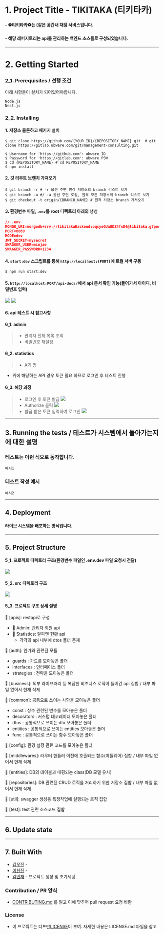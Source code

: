 # 1. Project Title - TIKITAKA (티키타카)

#### - ⚽️티키타카⚽️는 (같은 공간내 채팅 서비스입니다.

#### - 해당 레퍼지토리는 api를 관리하는 백엔드 소스들로 구성되었습니다.

---

# 2. Getting Started

### 2_1. Prerequisites / 선행 조건

아래 사항들이 설치가 되어있어야합니다.

```
Node.js
Nest.js
```

### 2_2. Installing

#### 1. 저장소 클론하고 패키지 설치

```shell script
$ git clone https://github.com/{YOUR_ID}/{REPOSITORY_NAME}.git  # git clone https://gitlab.ubware.com/git/management-consulting.git

$ Username for 'https://github.com': ubware ID
$ Password for 'https://gitlab.com': ubware PSW
$ cd {REPOSITORY_NAME} # cd REPOSITORY_NAME
$ npm install
```

#### 2. 깃 리무트 브랜치 가져오기

```shell script
$ git branch -r # -r 옵션 주면 원격 저장소의 branch 리스트 보기
$ git branch -a #/ -a 옵션 주면 로컬, 원격 모든 저장소의 branch 리스트 보기
$ git checkout -t origin/{BRANCH_NAME} # 원격 저장소 branch 가져오기
```

#### 3. 환경변수 파일, `.env`를 root 디렉토리 아래의 생성

```json
// .env
MONGO_URI=mongodb+srv://tikitakaBackend:oqcyeGUaODZ4fsD4@tikitaka.g7pos.mongodb.net/tikitaka?retryWrites=true&w=majority
PORT=8080
MODE=dev
JWT_SECRET=mysecret
SWAGGER_USER=minjae
SWAGGER_PASSWORD=1234
```

#### 4. `start:dev` 스크립트를 통해 `http://localhost:{PORT}`에 로컬 서버 구동

```shell script
$ npm run start:dev
```

#### 5. `http://localhost:PORT/api-docs/`에서 api 문서 확인 가능(들어가서 아이디, 비밀번호 입력)

![](https://images.velog.io/images/minj9_6/post/d9277e13-23b5-45ab-b21e-25aabf8c31b6/image.png)
![](https://imagedelivery.net/v7-TZByhOiJbNM9RaUdzSA/990d6960-bc33-4591-7c16-1d9782380f00/public)

#### 6. api 테스트 시 참고사항

#### 6_1. admin

> - 관리자 전체 목록 조회
> - 비밀번호 재설정

#### 6_2. statistics

> - API 명

- 위에 해당하는 API 경우 토큰 필요 하므로 로그인 후 테스트 진행

#### 6_3. 해당 과정

> - 로그인 후 토큰 발급
>   ![](https://images.velog.io/images/minj9_6/post/bf4b0761-6f5f-4d53-9987-cca248d016b5/image.png)
> - Authorize 클릭
>   ![](https://images.velog.io/images/minj9_6/post/0258515a-46e1-4c19-8850-48c34ec8e32c/image.png)
> - 발급 받은 토큰 입력하여 로그인
>   ![](https://images.velog.io/images/minj9_6/post/a60b90c5-efd1-4bb0-8a7e-7fd2d9d635df/image.png)

---

## 3. Running the tests / 테스트가 시스템에서 돌아가는지에 대한 설명

### 테스트는 이런 식으로 동작합니다.

```
예시1
```

### 테스트 작성 예시

```
예시2
```

---

## 4. Deployment

#### 라이브 시스템을 배포하는 방식입니다.

---

## 5. Project Structure

#### 5_1. 프로젝트 디렉토리 구조(환경변수 파일인 .env.dev 파일 요청시 전달)

![](https://images.velog.io/images/minj9_6/post/b979caf2-f4b1-4462-9be0-278f0243858e/image.png)

#### 5_2. src 디렉토리 구조

![](https://images.velog.io/images/minj9_6/post/ff362f9b-544e-4b9e-ba28-49943110611a/image.png)

#### 5_3. 프로젝트 구조 상세 설명

 [apis]: restapi로 구성

-  Admin: 관리자 회원 api
-  Statistics: 알파앤 현황 api
  - 각각의 api 내부에 dtos 폴더 존재

 [auth]: 인가와 관련된 모듈

- guards : 가드를 모아놓은 폴더
- interfaces : 인터페이스 폴더
- strategies : 전략을 모아놓은 폴더

 [business]: 외부 라이브러리 등 복잡한 비즈니스 로직이 들어간 api 집합 / 내부 파일 없어서 현재 삭제

 [common]: 공통으로 쓰이는 사항을 모아놓은 폴더

- const : 상수 관련된 변수를 모아놓은 폴더
- decorators : 커스텀 데코레이터 모아놓은 폴더
- dtos : 공통적으로 쓰이는 dto 모아놓은 폴더
- entities : 공통적으로 쓰이는 entities 모아놓은 폴더
- func : 공통적으로 쓰이는 함수 모아놓은 폴더

 [config]: 환경 설정 관련 코드를 모아놓은 폴더

 [middlewares]: 라우터 핸들러 이전에 호출되는 함수(미들웨어) 집합 / 내부 파일 없어서 현재 삭제

 [entities]: DB의 테이블과 매핑되는 class(DB 모델 유사)

 [repositories]: DB 관련된 CRUD 로직을 처리하기 위한 저장소 집합 / 내부 파일 없어서 현재 삭제

 [util]: swagger 생성등 특정작업에 실행되는 로직 집합

 [test]: test 관련 소스코드 집합

---

## 6. Update state

---

## 7. Built With

- [김우진]() -
- [이찬진]() -
- [김민재]() - 프로젝트 생성 및 초기세팅

### Contribution / PR 양식

- [CONTRIBUTING.md]() 를 읽고 이에 맞추어 pull request 요청 바람

### License

- 이 프로젝트는 디프만[LICENSE](LICENSE.md)이 부여. 자세한 내용은 LICENSE.md 파일을 참고
